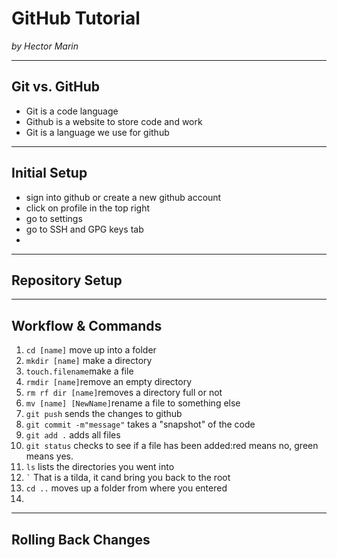 # GitHub Tutorial

_by Hector Marin_

---
## Git vs. GitHub
* Git is a code language
* Github is a website to store code and work
* Git is a language we use for github


---
## Initial Setup
* sign into github or create a new github account
* click on profile in the top right
* go to settings
* go to SSH and GPG keys tab
* 

---
## Repository Setup



---
## Workflow & Commands
1. ```cd [name]``` move up into a folder
2. ```mkdir [name]``` make a directory
3. ```touch.filename```make a file
4. ```rmdir [name]```remove an empty directory
5. ```rm rf dir [name]```removes a directory full or not
6. ```mv [name] [NewName]```rename a file to something else
7. ```git push``` sends the changes to github
8. ```git commit -m"message"``` takes a "snapshot" of the code
9. ```git add .``` adds all files
10. ```git status``` checks to see if a file has been added:red means no, green means yes.
11. ```ls``` lists the directories you went into
12. ``` ` ``` That is a tilda, it cand bring you back to the root
13. ```cd ..``` moves up a folder from where you entered
14. 

---
## Rolling Back Changes
